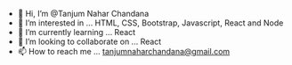 - 👋 Hi, I’m @Tanjum Nahar Chandana
- 👀 I’m interested in ... HTML, CSS, Bootstrap, Javascript, React and Node
- 🌱 I’m currently learning ... React
- 💞️ I’m looking to collaborate on ... React
- 📫 How to reach me ... tanjumnaharchandana@gmail.com

<!---
Tanjumnahar20/Tanjumnahar20 is a ✨ special ✨ repository because its `README.md` (this file) appears on your GitHub profile.
You can click the Preview link to take a look at your changes.
--->
